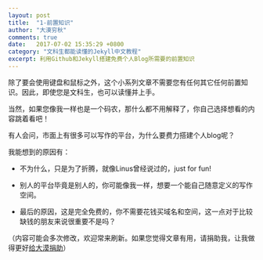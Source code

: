```yaml
---
layout: post
title:  "1-前置知识"
author: "大漠穷秋"
comments: true
date:   2017-07-02 15:35:29 +0800
category: "文科生都能读懂的Jekyll中文教程"
excerpt: 利用Github和Jekyll搭建免费个人Blog所需要的前置知识
---
```


除了要会使用键盘和鼠标之外，这个小系列文章不需要您有任何其它任何前置知识。因此，即使您是文科生，也可以读懂并上手。

当然，如果您像我一样也是一个码农，那什么都不用解释了，你自己选择想看的内容跳着看吧！

有人会问，市面上有很多可以写作的平台，为什么要费力搭建个人blog呢？

我能想到的原因有：

- 不为什么，只是为了折腾，就像Linus曾经说过的，just for fun!

- 别人的平台毕竟是别人的，你可能像我一样，想要一个能自己随意定义的写作空间。

- 最后的原因，这是完全免费的，你不需要花钱买域名和空间，这一点对于比较缺钱的朋友来说很重要不是吗？

（内容可能会多次修改，欢迎常来刷新。如果您觉得文章有用，请捐助我，让我做得更好<a href="http://ChangfengHu.github.io/donate/index.html">给大漠捐助</a>）